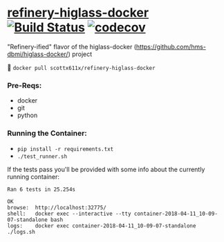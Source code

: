 # [refinery-higlass-docker](https://hub.docker.com/r/scottx611x/refinery-higlass-docker/) [![Build Status](https://travis-ci.org/refinery-platform/refinery-higlass-docker.svg?branch=master)](https://travis-ci.org/refinery-platform/refinery-higlass-docker) [![codecov](https://codecov.io/gh/refinery-platform/refinery-higlass-docker/branch/master/graph/badge.svg)](https://codecov.io/gh/refinery-platform/refinery-higlass-docker)
"Refinery-ified" flavor of the higlass-docker (https://github.com/hms-dbmi/higlass-docker/) project

🐳
```docker pull scottx611x/refinery-higlass-docker```

### Pre-Reqs:
- docker
- git
- python

### Running the Container:
- `pip install -r requirements.txt`
- `./test_runner.sh`

If the tests pass you'll be provided with some info about the currently running container:
```
Ran 6 tests in 25.254s

OK
browse:  http://localhost:32775/
shell:   docker exec --interactive --tty container-2018-04-11_10-09-07-standalone bash
logs:    docker exec container-2018-04-11_10-09-07-standalone ./logs.sh
```


